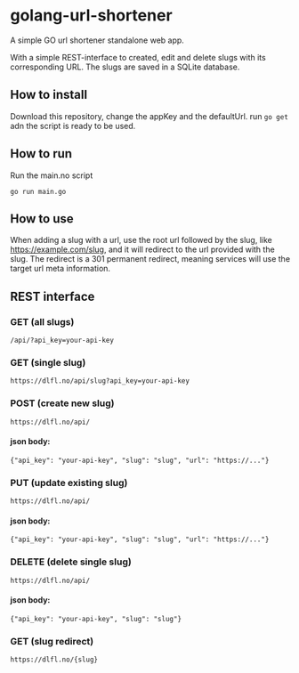 # golang-url-shortener
A simple GO url shortener standalone web app.

With a simple REST-interface to created, edit and delete slugs with its corresponding URL. The slugs are saved in a SQLite database.


## How to install
Download this repository, change the appKey and the defaultUrl. run `go get` adn the script is ready to be used.

## How to run
Run the main.no script

`go run main.go`

## How to use
When adding a slug with a url, use the root url followed by the slug, like https://example.com/slug, and it will redirect to the url provided with the slug. The redirect is a 301 permanent redirect, meaning services will use the target url meta information.



## REST interface

### GET (all slugs)

`/api/?api_key=your-api-key`

### GET (single slug)

`https://dlfl.no/api/slug?api_key=your-api-key`

### POST (create new slug)

`https://dlfl.no/api/`

#### json body:
`{"api_key": "your-api-key", "slug": "slug", "url": "https://..."}`

### PUT (update existing slug)

`https://dlfl.no/api/`

#### json body: 
`{"api_key": "your-api-key", "slug": "slug", "url": "https://..."}`


### DELETE (delete single slug)

`https://dlfl.no/api/`

#### json body: 
`{"api_key": "your-api-key", "slug": "slug"}`


### GET (slug redirect)

`https://dlfl.no/{slug}`
